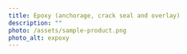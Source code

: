 ```yaml
---
title: Epoxy (anchorage, crack seal and overlay)
description: ""
photo: /assets/sample-product.png
photo_alt: expoxy
---
```

